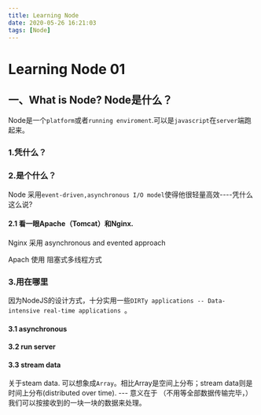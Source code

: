 ```yaml
---
title: Learning Node
date: 2020-05-26 16:21:03
tags: [Node]
---
```


# Learning Node 01

## 一、What is Node? Node是什么？

Node是一个`platform`或者`running enviroment`.可以是`javascript`在`server`端跑起来。

### 1.凭什么？

### 2.是个什么？

 Node 采用`event-driven,asynchronous I/O model`使得他很轻量高效----凭什么这么说?

#### 2.1 看一眼Apache（Tomcat）和Nginx.

Nginx 采用 asynchronous and evented approach

Apach 使用 阻塞式多线程方式

### 3.用在哪里

因为NodeJS的设计方式，十分实用一些`DIRTy applications -- Data-intensive real-time applications `。

#### 3.1 asynchronous

#### 3.2 run server

#### 3.3 stream data

 关于steam data. 可以想象成`Array`。相比Array是空间上分布；stream data则是时间上分布(distributed over time). --- 意义在于 （不用等全部数据传输完毕，）我们可以按接收到的一块一块的数据来处理。

